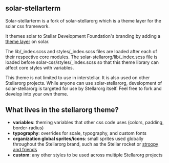 solar-stellarterm
--------------

Solar-stellarterm is a fork of solar-stellarorg which is a theme layer for the solar css framework.

It themes solar to Stellar Development Foundation's branding by adding a [theme layer](https://github.com/stellar/solar/blob/master/docs/architecture.md#modules-and-themes) on solar.

The lib/_index.scss and styles/_index.scss files are loaded after each of their respective core modules. The solar-stellarorg/lib/_index.scss file is loaded before solar-css/styles/_index.scss so that this theme library can affect core styles with variables.

This theme is not limited to use in interstellar. It is also used on other Stellarorg projects. While anyone can use solar-stellarorg, development of solar-stellarorg is targeted for use by Stellarorg itself. Feel free to fork and develop into your own theme.

## What lives in the stellarorg theme?
- **variables**: theming variables that other css code uses (colors, padding, border-radius)
- **typography**: overrides for scale, typography, and custom fonts
- **organization global sprites/icons**: small sprites used globally throughout the Stellarorg brand, such as the Stellar rocket or [stroopy and friends](https://www.stellar.org/stories/adventures-in-galactic-consensus-chapter-1/)
- **custom**: any other styles to be used across multiple Stellarorg projects

